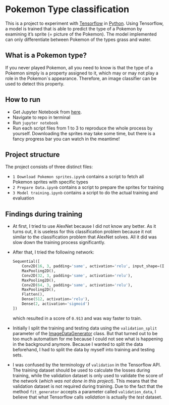 # Pokemon Type classification

This is a project to experiment with [Tensorflow](tensorflow.org) in [Python](python.org). Using Tensorflow, a model is trained that is able to predict the type of a Pokemon by examining it’s sprite (= picture of the Pokemon). The model implemented can only differentiate between Pokemon of the types grass and water.

## What is a Pokemon type?

If you never played Pokemon, all you need to know is that the type of a Pokemon simply is a property assigned to it, which may or may not play a role in the Pokemon`s appearance. Therefore, an image classifier can be used to detect this property.

## How to run

* Get Jupyter Notebook from [here](jupyter.org/install.html).
* Navigate to repo in terminal
* Run `jupyter notebook`
* Run each script files from 1 to 3 to reproduce the whole process by yourself. Downloading the sprites may take some time, but there is a fancy progress bar you can watch in the meantime!

## Project structure

The project consists of three distinct files:

* `1 Download Pokemon sprites.ipynb` contains a script to fetch all Pokemon sprites with specific types
* `2 Prepare Data.ipynb` contains a script to prepare the sprites for training
* `3 Model training.ipynb` contains a script to do the actual training and evaluation

## Findings during training

* At first, I tried to use AlexNet because I did not know any better. As it turns out, it is useless for this classification problem because it not similar to the classification problem that AlexNet solves. All it did was slow down the training process significantly.

* After that, I tried the following network:

	```python
	Sequential([
	    Conv2D(16, 3, padding='same', activation='relu', input_shape=(IMAGE_SIZE, IMAGE_SIZE, 4)),
	    MaxPooling2D(),
	    Conv2D(32, 3, padding='same', activation='relu'),
	    MaxPooling2D(),
	    Conv2D(64, 3, padding='same', activation='relu'),
	    MaxPooling2D(),
	    Flatten(),
	    Dense(512, activation='relu'),
	    Dense(2, activation='sigmoid')
	])
	```

	which resulted in a score of `0.913` and was way faster to train.

* Initially I split the training and testing data using  the `validation_split` parameter of the [ImageDataGenerator](tensorflow.org/api_docs/python/tf/keras/preprocessing/image/ImageDataGenerator) class. But that turned out to be too much automatism for me because I could not see what is happening in the background anymore. Because I wanted to split the data beforehand, I had to split the data by myself into training and testing sets.

* I was confused by the terminology of `validation` in the Tensorflow API. The training dataset should be used to calculate the losses during training, while the validation dataset is only used to validate the score of the network (*which was not done in this project*). This means that the validation dataset is not required during training. Due to the fact that the method `fit_generator` accepts a parameter called `validation_data`, I believe that what Tensorflow calls *validation* is actually the *test* dataset.
